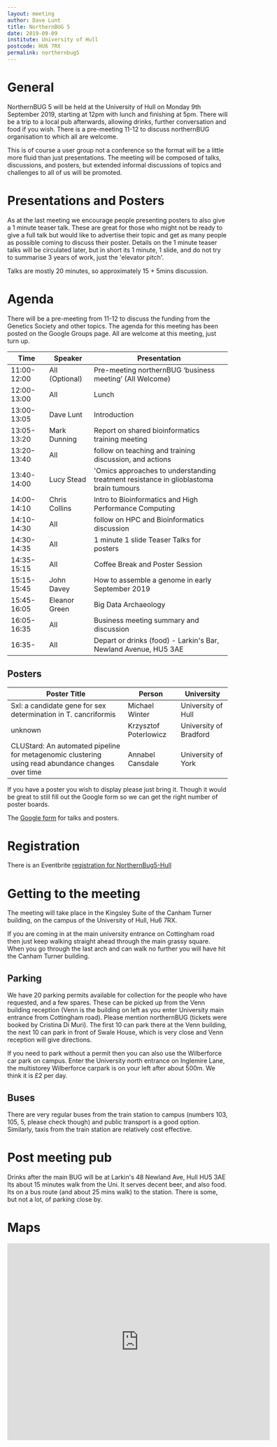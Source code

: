 ```yaml
---
layout: meeting
author: Dave Lunt
title: NorthernBUG 5
date: 2019-09-09
institute: University of Hull
postcode: HU6 7RX
permalink: northernbug5
---
```


# General

NorthernBUG 5 will be held at the University of Hull on Monday 9th September 2019, starting at 12pm with lunch and finishing at 5pm. There will be a trip to a local pub afterwards, allowing drinks, further conversation and food if you wish. There is a pre-meeting 11-12 to discuss northernBUG organisation to which all are welcome.

This is of course a user group not a conference so the format will be a little more fluid than just presentations. The meeting will be composed of talks, discussions, and posters, but extended informal discussions of topics and challenges to all of us will be promoted.

# Presentations and Posters
As at the last meeting we encourage people presenting posters to also give a 1 minute teaser talk. These are great for those who might not be ready to give a full talk but would like to advertise their topic and get as many people as possible coming to discuss their poster. Details on the 1 minute teaser talks will be circulated later, but in short its 1 minute, 1 slide, and do not try to summarise 3 years of work, just the 'elevator pitch'.

Talks are mostly 20 minutes, so approximately 15 + 5mins discussion.

# Agenda
There will be a pre-meeting from 11-12 to discuss the funding from the Genetics Society and other topics. The agenda for this meeting has been posted on the Google Groups page. All are welcome at this meeting, just turn up. 

| Time          | Speaker | Presentation |
|---------------|---------|--------------|
| 11:00-12:00 | All (Optional) |Pre-meeting northernBUG ‘business meeting’ (All Welcome)
| 12:00-13:00 | All | Lunch |
| 13:00-13:05 | Dave Lunt |  Introduction |
| 13:05-13:20 | Mark Dunning | Report on shared bioinformatics training meeting|
| 13:20-13:40 | All | follow on teaching and training discussion, and actions
| 13:40-14:00 | Lucy Stead | 'Omics approaches to understanding treatment resistance in glioblastoma brain tumours |
| 14:00-14:10 | Chris Collins | Intro to Bioinformatics and High Performance Computing|
| 14:10-14:30 | All | follow on HPC and Bioinformatics discussion |
| 14:30-14:35 | All | 1 minute 1 slide Teaser Talks for posters |
| 14:35-15:15 | All | Coffee Break and Poster Session |
| 15:15-15:45 | John Davey  | How to assemble a genome in early September 2019 |
| 15:45-16:05 | Eleanor Green | Big Data Archaeology  |
| 16:05-16:35 | All | Business meeting summary and discussion |
| 16:35-      | All | Depart or drinks (food) - Larkin's Bar, Newland Avenue, HU5 3AE |

## Posters

| Poster Title | Person | University |
|---------------|---------|--------------|
| Sxl: a candidate gene for sex determination in T. cancriformis | Michael Winter | University of Hull |
| unknown | Krzysztof Poterlowicz | University of Bradford |
| CLUStard: An automated pipeline for metagenomic clustering using read abundance changes over time | Annabel Cansdale | University of York |

If you have a poster you wish to display please just bring it. Though it would be great to still fill out the Google form so we can get the right number of poster boards.

The [Google form](https://forms.gle/HYRxY57HiSrrzBTZ7) for talks and posters.

# Registration

There is an Eventbrite [registration for NorthernBug5-Hull](https://www.eventbrite.com/e/northern-bug5-hull-tickets-65795822075)

# Getting to the meeting
The meeting will take place in the Kingsley Suite of the Canham Turner building, on the campus of the University of Hull, Hu6 7RX.

If you are coming in at the main university entrance on Cottingham road then just keep walking straight ahead through the main grassy square. When you go through the last arch and can walk no further you will have hit the Canham Turner building.

## Parking
We have 20 parking permits available for collection for the people who have requested, and a few spares. These can be picked up from the Venn building reception (Venn is the building on left as you enter University main entrance from Cottingham road). Please mention northernBUG (tickets were booked by Cristina Di Muri). The first 10 can park there at the Venn building, the next 10 can park in front of Swale House, which is very close and Venn reception will give directions.

If you need to park without a permit then you can also use the Wilberforce car park on campus. Enter the University north entrance on Inglemire Lane, the multistorey Wilberforce carpark is on your left after about 500m. We think it is £2 per day.

## Buses
There are very regular buses from the train station to campus (numbers 103, 105, 5, please check though) and public transport is a good option. Similarly, taxis from the train station are relatively cost effective.

# Post meeting pub
Drinks after the main BUG will be at Larkin's 48 Newland Ave, Hull HU5 3AE
Its about 15 minutes walk from the Uni.
It serves decent beer, and also food. Its on a bus route (and about 25 mins walk) to the station. There is some, but not a lot, of parking close by.

# Maps

<iframe src="https://www.google.com/maps/embed?pb=!1m18!1m12!1m3!1d2357.9889024158215!2d-0.3702747838635194!3d53.77188490045193!2m3!1f0!2f0!3f0!3m2!1i1024!2i768!4f13.1!3m3!1m2!1s0x4878bf79a645b0e9%3A0xe0b0b16917bd08fb!2sCanham+Turner!5e0!3m2!1sen!2suk!4v1562926201461!5m2!1sen!2suk" width="600" height="450" frameborder="0" style="border:0" allowfullscreen></iframe>

